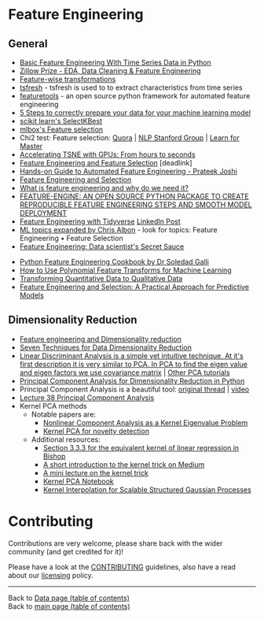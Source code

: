 # Feature Engineering

## General 
   + [Basic Feature Engineering With Time Series Data in Python](http://machinelearningmastery.com/basic-feature-engineering-time-series-data-python/)
   + [Zillow Prize - EDA, Data Cleaning & Feature Engineering](https://www.kaggle.com/lauracozma/eda-data-cleaning-feature-engineering)
   + [Feature-wise transformations](https://distill.pub/2018/feature-wise-transformations)
   + [tsfresh](https://tsfresh.readthedocs.io/en/latest/text/introduction.html) - tsfresh is used to to extract characteristics from time series
   + [featuretools](https://github.com/featuretools/featuretools/) - an open source python framework for automated feature engineering
   + [5 Steps to correctly prepare your data for your machine learning model](https://towardsdatascience.com/5-steps-to-correctly-prep-your-data-for-your-machine-learning-model-c06c24762b73?gi=6b4a6895ab1)
   + [scikit learn's SelectKBest](https://scikit-learn.org/stable/modules/generated/sklearn.feature_selection.SelectKBest.html)
   + [mlbox's Feature selection](https://mlbox.readthedocs.io/en/latest/features.html)
   + Chi2 test: Feature selection: [Quora](https://www.quora.com/How-is-chi-test-used-for-feature-selection-in-machine-learning) | [NLP Stanford Group](https://nlp.stanford.edu/IR-book/html/htmledition/feature-selectionchi2-feature-selection-1.html) | [Learn for Master](http://www.learn4master.com/machine-learning/chi-square-test-for-feature-selection)
   + [Accelerating TSNE with GPUs: From hours to seconds](https://www.linkedin.com/posts/montrealai_machinelearning-datavisualization-datascience-activity-6628828524566331392-Cua_)
   + [Feature Engineering and Feature Selection](https://media.licdn.com/dms/document/C511FAQF45u2wk4WYKQ/feedshare-document-pdf-analyzed/0?e=1570834800&v=beta&t=lNVqtm3JJYvvPHpsl0uc6mZJjVGWgJ8Toz29tNJA4GI) [deadlink]
   + [Hands-on Guide to Automated Feature Engineering - Prateek Joshi](https://www.linkedin.com/posts/vipulppatel_hands-on-guide-to-automated-feature-engineering-ugcPost-6612564773705924608-Utyb)
   + [Feature Engineering and Selection](https://www.linkedin.com/posts/nabihbawazir_feature-engineering-and-selection-ugcPost-6603534412548280320-XTIX)
   + [What is feature engineering and why do we need it?](https://www.linkedin.com/posts/srivatsan-srinivasan-b8131b_datascience-machinelearning-ml-activity-6623556433189363712-O7c4)
   + [FEATURE-ENGINE: AN OPEN SOURCE PYTHON PACKAGE TO CREATE REPRODUCIBLE FEATURE ENGINEERING STEPS AND SMOOTH MODEL DEPLOYMENT](https://www.trainindata.com/feature-engine)
   + [Feature Engineering with Tidyverse](https://www.datasciencecentral.com/profiles/blogs/feature-engineering-with-tidyverse) [LinkedIn Post](https://www.linkedin.com/posts/data-science-central_feature-engineering-with-tidyverse-activity-6645714064209166337-4szB)
   + [ML topics expanded by Chris Albon](https://chrisalbon.com/#machine_learning) - look for topics: Feature Engineering • Feature Selection
   + [Feature Engineering: Data scientist's Secret Sauce](https://www.linkedin.com/posts/vincentg_feature-engineering-data-scientists-secret-activity-6657351483786358784-L7Mc)
   - [Python Feature Engineering Cookbook by Dr Soledad Galli](https://www.linkedin.com/posts/ajitjaokar_python-feature-engineering-cookbook-activity-6671226001567100928-Wfxn)
   - [How to Use Polynomial Feature Transforms for Machine Learning](https://machinelearningmastery.com/polynomial-features-transforms-for-machine-learning/)
   - [Transforming Quantitative Data to Qualitative Data](https://www.linkedin.com/feed/update/urn:li:activity:6674858845854019584/)
   - [Feature Engineering and Selection: A Practical Approach for Predictive Models](https://www.feat.engineering/)

## Dimensionality Reduction

  - [Feature engineering and Dimensionality reduction](https://towardsdatascience.com/dimensionality-reduction-for-machine-learning-80a46c2ebb7e)
  - [Seven Techniques for Data Dimensionality Reduction](https://www.kdnuggets.com/2015/05/7-methods-data-dimensionality-reduction.html)
  - [Linear Discriminant Analysis is a simple yet intuitive technique.  At it's first description it is very similar to PCA.  In PCA to find the eigen value and eigen factors we use covariance matrix](https://www.youtube.com/watch?v=D2HArUvOQaw&feature=youtu.be) | [Other PCA tutorials](https://youtu.be/D2HArUvOQaw)
  - [Principal Component Analysis for Dimensionality Reduction in Python](https://www.linkedin.com/posts/jasonbrownlee_principal-component-analysis-for-dimensionality-activity-6664240738139799552-gCqp)
  - Principal Component Analysis is a beautiful tool: [original thread](https://www.facebook.com/groups/mathfordatascience/permalink/1178371322496956/?__cft__[0]=AZUKcr9SXK7J6g5tJgW9ItNFc6z7qNJWmThqcyh-aCjwjRrVJ6ecPBdFIRUwOCLXNAnOf5W9v1-ZlKaLjeJ4bo1wH2mYXLTCOBcAvjy5_JL7ggNubGZoApyTcHjXdeA0j4wTGNcjdbtfd0xoPdBjkRCJ5nbXGlpQm_lpwkcfIusz8g&__tn__=%2CO%2CP-R) | [video](https://www.youtube.com/watch?v=otv4AUIp9HQ&feature=youtu.be)
  - [Lecture 38 Principal Component Analysis](https://www.youtube.com/watch?v=C6fH5Nfoj40&feature=youtu.be)
  - Kernel PCA methods
    - Notable papers are:
        - [Nonlinear Component Analysis as a Kernel Eigenvalue Problem](https://www.face-rec.org/algorithms/Kernel/kernelPCA_scholkopf.pdf)
        - [Kernel PCA for novelty detection](https://www.researchgate.net/publication/222828640_Kernel_PCA_for_novelty_detection)
    - Additional resources:
      - [Section 3.3.3 for the equivalent kernel of linear regression in Bishop](http://users.isr.ist.utl.pt/~wurmd/Livros/school/Bishop%20-%20Pattern%20Recognition%20And%20Machine%20Learning%20-%20Springer%20%202006.pdf)
      - [A short introduction to the kernel trick on Medium](https://medium.com/@zxr.nju/what-is-the-kernel-trick-why-is-it-important-98a98db0961d)
      - [A mini lecture on the kernel trick](https://www.youtube.com/watch?v=JiM_LXpAtLc)
      - [Kernel PCA Notebook](https://scikit-learn.org/stable/auto_examples/decomposition/plot_kernel_pca.html#sphx-glr-auto-examples-decomposition-plot-kernel-pca-py)
      - [Kernel Interpolation for Scalable Structured Gaussian Processes](https://arxiv.org/abs/1503.01057)

# Contributing

Contributions are very welcome, please share back with the wider community (and get credited for it)!

Please have a look at the [CONTRIBUTING](../CONTRIBUTING.md) guidelines, also have a read about our [licensing](../LICENSE.md) policy.

---

Back to [Data page (table of contents)](README.md)</br>
Back to [main page (table of contents)](../README.md)